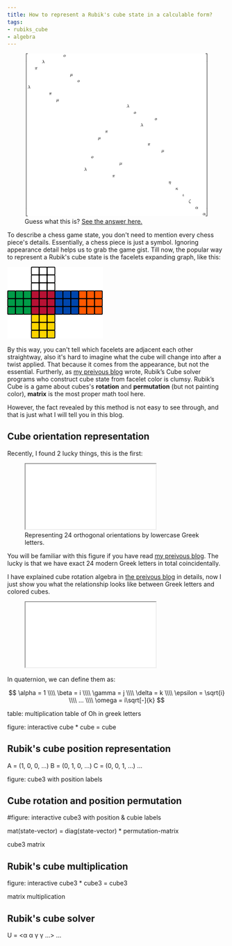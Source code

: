 ```yaml
---
title: How to represent a Rubik's cube state in a calculable form?
tags:
- rubiks_cube
- algebra
---
```



<figure>
	<picture>
		<img src="/images/cube3-matrix-tetris.svg" alt="a cube3 matrix samle #LKONLKONLOKNLKONKLNOGCAAFD" />
	</picture>
	<figcaption>
		Guess what this is? <a href="/klstudio/embed.html#/documents/dynamic-labeled-cube3#LKONLKONLOKNLKONKLNOGCAAFD">See the answer here.</a>
	</figcaption>
</figure>

To describe a chess game state, you don't need to mention every chess piece's details.
Essentially, a chess piece is just a symbol. Ignoring appearance detail helps us to grab the game gist.
Till now, the popular way to represent a Rubik's cube state is the facelets expanding graph, like this:

![a cube3 expanding graph sample](/images/cube3-expand-graph-original.png)

By this way, you can't tell which facelets are adjacent each other straightway, also it's hard to imagine what the cube will change into after a twist applied.
That because it comes from the appearance, but not the essential.
Furtherly, as [my preivous blog](2020/02/05/cube-algebra/#Motivation) wrote, Rubik’s Cube solver programs who construct cube state from facelet color is clumsy.
Rubik’s Cube is a game about cubes's **rotation** and **permutation** (but not painting color), **matrix** is the most proper math tool here.

However, the fact revealed by this method is not easy to see through, and that is just what I will tell you in this blog.

<!-- more -->

## Cube orientation representation

Recently, I found 2 lucky things, this is the first:

<figure>
	<span class="max600">
		<span class="fixed-ratio" style="width: 100%; padding-top: 100%">
			<iframe src="/klstudio/embed.html#/documents/mesh-viewer-demo:quarter-array-4x6-greek"></iframe>
		</span>
	</span>
	<figcaption>Representing 24 orthogonal orientations by lowercase Greek letters.</figcaption>
</figure>

You will be familiar with this figure if you have read [my preivous blog](2020/02/05/cube-algebra/#Motivation).
The lucky is that we have exact 24 modern Greek letters in total coincidentally.

I have explained cube rotation algebra in [the preivous blog](2020/02/05/cube-algebra/#Motivation) in details,
now I just show you what the relationship looks like between Greek letters and colored cubes.

<figure>
	<span style="display: inline-block; width: 400px;">
		<span class="fixed-ratio" style="width: 100%; padding-top: 100%">
			<iframe src="/klstudio/embed.html#/documents/flipping-cube-demo"></iframe>
		</span>
	</span>
</figure>

In quaternion, we can define them as:

$$
\alpha = 1 \\\\
\beta = i \\\\
\gamma = j \\\\
\delta = k \\\\
\epsilon = \sqrt{i} \\\\
... \\\\
\omega = i\sqrt[-]{k}
$$

table: multiplication table of Oh in greek letters

figure: interactive cube * cube = cube


## Rubik's cube position representation

A = (1, 0, 0, ...)
B = (0, 1, 0, ...)
C = (0, 0, 1, ...)
...

figure: cube3 with position labels


## Cube rotation and position permutation

#figure: interactive cube3 with position & cubie labels

mat(state-vector) = diag(state-vector) * permutation-matrix

cube3 matrix


## Rubik's cube multiplication

figure: interactive cube3 * cube3 = cube3

matrix multiplication


## Rubik's cube solver

U = <&alpha; &alpha; &gamma; &gamma; ...>
...
